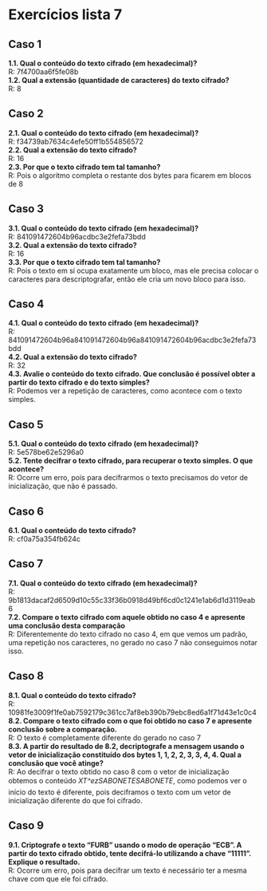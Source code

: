 
# Exercícios lista 7

## Caso 1
**1.1. Qual o conteúdo do texto cifrado (em hexadecimal)?**  
R: 7f4700aa6f5fe08b  
**1.2. Qual a extensão (quantidade de caracteres) do texto cifrado?**  
R: 8  

## Caso 2
**2.1. Qual o conteúdo do texto cifrado (em hexadecimal)?**  
R: f34739ab7634c4efe50ff1b554856572  
**2.2. Qual a extensão do texto cifrado?**  
R: 16  
**2.3. Por que o texto cifrado tem tal tamanho?**  
R: Pois o algoritmo completa o restante dos bytes para ficarem em blocos de 8  

## Caso 3
**3.1. Qual o conteúdo do texto cifrado (em hexadecimal)?**  
R: 841091472604b96acdbc3e2fefa73bdd  
**3.2. Qual a extensão do texto cifrado?**  
R: 16  
**3.3. Por que o texto cifrado tem tal tamanho?**  
R: Pois o texto em sí ocupa exatamente um bloco, mas ele precisa colocar o caracteres para descriptografar, então ele cria um novo bloco para isso.  

## Caso 4
**4.1. Qual o conteúdo do texto cifrado (em hexadecimal)?**  
R: 841091472604b96a841091472604b96a841091472604b96acdbc3e2fefa73bdd   
**4.2. Qual a extensão do texto cifrado?**  
R: 32  
**4.3. Avalie o conteúdo do texto cifrado. Que conclusão é possível obter a partir do texto cifrado e do texto simples?**  
R: Podemos ver a repetição de caracteres, como acontece com o texto simples.  

## Caso 5
**5.1. Qual o conteúdo do texto cifrado (em hexadecimal)?**  
R: 5e578be62e5296a0  
**5.2. Tente decifrar o texto cifrado, para recuperar o texto simples. O que acontece?**  
R: Ocorre um erro, pois para decifrarmos o texto precisamos do vetor de inicialização, que não é passado.  

## Caso 6
**6.1. Qual o conteúdo do texto cifrado?**  
R: cf0a75a354fb624c  

## Caso 7
**7.1. Qual o conteúdo do texto cifrado (em hexadecimal)?**  
R: 9b1813dacaf2d6509d10c55c33f36b0918d49bf6cd0c1241e1ab6d1d3119eab6  
**7.2. Compare o texto cifrado com aquele obtido no caso 4 e apresente uma conclusão desta comparação**  
R: Diferentemente do texto cifrado no caso 4, em que vemos um padrão, uma repetição nos caracteres, no gerado no caso 7 não conseguimos notar isso.   

## Caso 8
**8.1. Qual o conteúdo do texto cifrado?**  
R: 10981fe3009f1fe0ab7592179c361cc7af8eb390b79ebc8ed6a1f71d43e1c0c4  
**8.2. Compare o texto cifrado com o que foi obtido no caso 7 e apresente conclusão sobre a comparação.**  
R: O texto é completamente diferente do gerado no caso 7  
**8.3. A partir do resultado de 8.2, decriptografe a mensagem usando o vetor de inicialização constituído dos bytes 1, 1,
2, 2, 3, 3, 4, 4. Qual a conclusão que você atinge?**  
R: Ao decifrar o texto obtido no caso 8 com o vetor de inicialização obtemos o conteúdo *XT^ezSABONETESABONETE*, como podemos ver o início do texto é diferente, pois deciframos o texto com um vetor de inicialização diferente do que foi cifrado.  

## Caso 9
**9.1. Criptografe o texto “FURB” usando o modo de operação “ECB”. A partir do texto cifrado obtido, tente decifrá-lo
utilizando a chave “11111”. Explique o resultado.**  
R: Ocorre um erro, pois para decifrar um texto é necessário ter a mesma chave com que ele foi cifrado.

